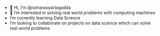 - 👋 Hi, I’m @ramaraoyarlagadda
- 👀 I’m interested in solving real world problems with computing machines
 - I’m currently learning Data Science
-  I’m looking to collaborate on projects on data science which can solve real world problems

<!---
ramaraoyarlagadda/ramaraoyarlagadda is a ✨ special ✨ repository because its `README.md` (this file) appears on your GitHub profile.
You can click the Preview link to take a look at your changes.
--->
